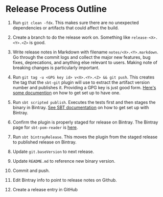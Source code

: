 # Release Process Outline


1. Run `git clean -fdx`. This makes sure there are no unexpected dependencies or artifacts that could affect the build.




1. Create a branch to do the release work on. Something like `release-<X>.<Y>.<Z>` is good.
2. Write release notes in Markdown with filename  `notes/<X>.<Y>.markdown`. Go through the commit logs and collect the major new features, bug fixes, deprecations, and anything else relevant to users. Making note of breaking changes is particularly important.
5. Run `git tag -u <GPG key id> v<X>.<Y>.<Z> && git push`. This creates the tag that the `sbt-git` plugin will use to extract the artifact version number and publishes it. Providing a GPG key is just good form. [Here's some documention](http://www.dewinter.com/gnupg_howto/english/GPGMiniHowto-3.html) on how to get set up to have one.
6. Run `sbt scripted publish`. Executes the tests first and then stages the binary in Bintray. [See SBT documentation](http://www.scala-sbt.org/1.0/docs/Bintray-For-Plugins.html) on how to get set up with Bintray.
7. Confirm the plugin is properly staged for release on Bintray.  The Bintray page for `sbt-pom-reader` is [here](https://bintray.com/sbt/sbt-plugin-releases/sbt-pom-reader/view).
8. Run `sbt bintrayRelease`. This moves the plugin from the staged release to published release on Bintray.
9. Update `git.baseVersion` to next release.
10. Update `README.md` to reference new binary version.
11. Commit and push.
12. Edit Bintray info to point to release notes on Github.
13. Create a release entry in GitHub

